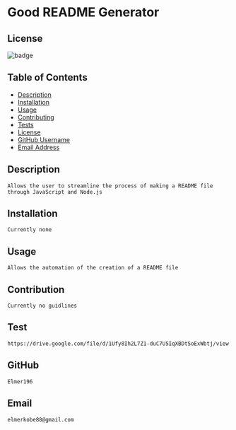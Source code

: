 # Good README Generator

  ## License
  ![badge](https://img.shields.io/badge/license-MIT-brightgreen)<br />

  ## Table of Contents
  - [Description](#Description)
  - [Installation](#Installation)
  - [Usage](#Usage)
  - [Contributing](#Contribution)
  - [Tests](#Test)
  - [License](#License)
  - [GitHub Username](#GitHub)
  - [Email Address](#Email)

  
  ## Description
    Allows the user to streamline the process of making a README file through JavaScript and Node.js

  ## Installation
    Currently none

  ## Usage
    Allows the automation of the creation of a README file

  ## Contribution
    Currently no guidlines

  ## Test
    https://drive.google.com/file/d/1Ufy8Ih2L7Z1-duC7U5IqXBDtSoExWbtj/view

  ## GitHub
    Elmer196

  ## Email
    elmerkobe88@gmail.com


